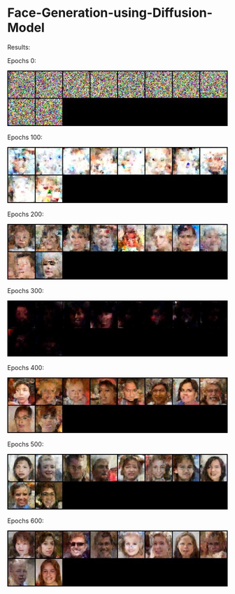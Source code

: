 # Face-Generation-using-Diffusion-Model

Results:

Epochs 0: 

![epoch0](https://github.com/cjaitej/Face-Generation-using-Diffusion-Model/blob/main/Results/0.jpg)

Epochs 100: 

![epoch0](https://github.com/cjaitej/Face-Generation-using-Diffusion-Model/blob/main/Results/100.jpg)

Epochs 200: 

![epoch0](https://github.com/cjaitej/Face-Generation-using-Diffusion-Model/blob/main/Results/200.jpg)

Epochs 300: 

![epoch0](https://github.com/cjaitej/Face-Generation-using-Diffusion-Model/blob/main/Results/300.jpg)

Epochs 400: 

![epoch0](https://github.com/cjaitej/Face-Generation-using-Diffusion-Model/blob/main/Results/400.jpg)

Epochs 500: 

![epoch0](https://github.com/cjaitej/Face-Generation-using-Diffusion-Model/blob/main/Results/500.jpg)

Epochs 600: 

![epoch0](https://github.com/cjaitej/Face-Generation-using-Diffusion-Model/blob/main/Results/600.jpg)
